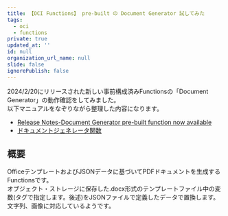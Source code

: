 ```yaml
---
title: 【OCI Functions】 pre-built の Document Generator 試してみた
tags:
  - oci
  - functions
private: true
updated_at: ''
id: null
organization_url_name: null
slide: false
ignorePublish: false
---
```

2024/2/20にリリースされた新しい事前構成済みFunctionsの「Document Generator」の動作確認をしてみました。  
以下マニュアルをなぞりながら整理した内容になります。

- [Release Notes-Document Generator pre-built function now available][OCI releaseNote]
- [ドキュメントジェネレータ関数][docGen]

## 概要
OfficeテンプレートおよびJSONデータに基づいてPDFドキュメントを生成するFunctionsです。  
オブジェクト・ストレージに保存した.docx形式のテンプレートファイル中の変数(タグで指定します。後述)をJSONファイルで定義したデータで置換します。文字列、画像に対応しているようです。  





[OCI releaseNote]: https://docs.oracle.com/en-us/iaas/releasenotes/changes/b0e941dd-9861-410c-b2a0-425334d2c98e/
[docGen]: https://docs.oracle.com/ja-jp/iaas/Content/Functions/Tasks/functions_pbf_catalog_document_generator.htm
